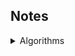 ## Notes

<details>
<summary> Algorithms </summary>

  <details>
  <summary> Binary Research vs Linear Research </summary>

   ### Average of 20 results
   
   - Binary = 1.7ms
   
   - Linear = 15.3ms

  </details>

</details>
